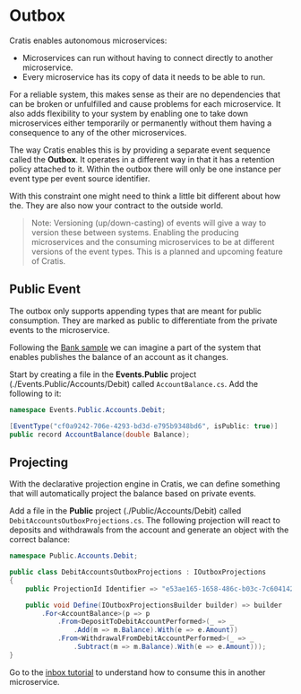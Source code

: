# Outbox

Cratis enables autonomous microservices:

* Microservices can run without having to connect directly to another microservice.
* Every microservice has its copy of data it needs to be able to run.

For a reliable system, this makes sense as their are no dependencies that can be broken
or unfulfilled and cause problems for each microservice. It also adds flexibility to your
system by enabling one to take down microservices either temporarily or permanently without
them having a consequence to any of the other microservices.

The way Cratis enables this is by providing a separate event sequence called the **Outbox**.
It operates in a different way in that it has a retention policy attached to it.
Within the outbox there will only be one instance per event type per event source identifier.

With this constraint one might need to think a little bit different about how the.
They are also now your contract to the outside world.

> Note: Versioning (up/down-casting) of events will give a way to version these between systems.
> Enabling the producing microservices and the consuming microservices to be at different
> versions of the event types. This is a planned and upcoming feature of Cratis.

## Public Event

The outbox only supports appending types that are meant for public consumption. They are marked
as public to differentiate from the private events to the microservice.

Following the [Bank sample](../../../Samples/Bank/) we can imagine a part of the system that enables
publishes the balance of an account as it changes.

Start by creating a file in the **Events.Public** project (./Events.Public/Accounts/Debit) called `AccountBalance.cs`.
Add the following to it:

```csharp
namespace Events.Public.Accounts.Debit;

[EventType("cf0a9242-706e-4293-bd3d-e795b9348bd6", isPublic: true)]
public record AccountBalance(double Balance);
```

## Projecting

With the declarative projection engine in Cratis, we can define something that will automatically
project the balance based on private events.

Add a file in the **Public** project (./Public/Accounts/Debit) called `DebitAccountsOutboxProjections.cs`.
The following projection will react to deposits and withdrawals from the account and generate an object
with the correct balance:

```csharp
namespace Public.Accounts.Debit;

public class DebitAccountsOutboxProjections : IOutboxProjections
{
    public ProjectionId Identifier => "e53ae165-1658-486c-b03c-7c6041428851";

    public void Define(IOutboxProjectionsBuilder builder) => builder
        .For<AccountBalance>(p => p
            .From<DepositToDebitAccountPerformed>(_ => _
                .Add(m => m.Balance).With(e => e.Amount))
            .From<WithdrawalFromDebitAccountPerformed>(_ => _
                .Subtract(m => m.Balance).With(e => e.Amount)));
}
```

Go to the [inbox tutorial](../inbox/index.md) to understand how to consume this in another microservice.
